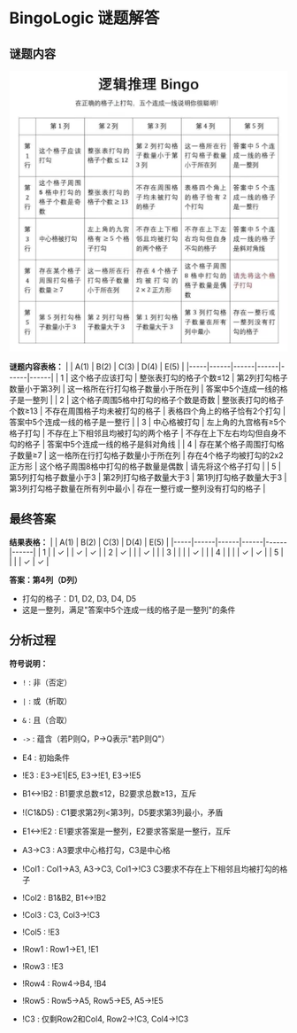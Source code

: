 # BingoLogic 谜题解答

## 谜题内容

![逻辑推理 Bingo 谜题](puzzle.jpg)

**谜题内容表格：**
|     | A(1) | B(2) | C(3) | D(4) | E(5) |
|-----|------|------|------|------|------|
| 1   | 这个格子应该打勾 | 整张表打勾的格子个数≤12 | 第2列打勾格子数量小于第3列 | 这一格所在行打勾格子数量小于所在列 | 答案中5个连成一线的格子是一整列 |
| 2   | 这个格子周围5格中打勾的格子个数是奇数 | 整张表打勾的格子个数≥13 | 不存在周围格子均未被打勾的格子 | 表格四个角上的格子恰有2个打勾 | 答案中5个连成一线的格子是一整行 |
| 3   | 中心格被打勾 | 左上角的九宫格有≥5个格子打勾 | 不存在上下相邻且均被打勾的两个格子 | 不存在上下左右均勾但自身不勾的格子 | 答案中5个连成一线的格子是斜对角线 |
| 4   | 存在某个格子周围打勾格子数量≥7 | 这一格所在行打勾格子数量小于所在列 | 存在4个格子均被打勾的2x2正方形 | 这个格子周围8格中打勾的格子数量是偶数 | 请先将这个格子打勾 |
| 5   | 第5列打勾格子数量小于3 | 第2列打勾格子数量大于3 | 第1列打勾格子数量大于3 | 第3列打勾格子数量在所有列中最小 | 存在一整行或一整列没有打勾的格子 |

## 最终答案

**结果表格：**
|     | A(1) | B(2) | C(3) | D(4) | E(5) |
|-----|------|------|------|------|------|
| 1   |      |  ✓   |      |  ✓   |  ✓   |
| 2   |  ✓   |      |      |  ✓   |      |
| 3   |      |      |      |  ✓   |      |
| 4   |      |      |      |  ✓   |  ✓   |
| 5   |      |      |      |  ✓   |  ✓   |

**答案：第4列（D列）**
- 打勾的格子：D1, D2, D3, D4, D5
- 这是一整列，满足"答案中5个连成一线的格子是一整列"的条件

## 分析过程

**符号说明：**
- `!` : 非（否定）
- `|` : 或（析取）
- `&` : 且（合取）
- `->` : 蕴含（若P则Q，P->Q表示"若P则Q"）

- E4 : 初始条件
- !E3 : E3->E1|E5, E3->!E1, E3->!E5
- B1<->!B2 : B1要求总数≤12，B2要求总数≥13，互斥
- !(C1&D5) : C1要求第2列<第3列，D5要求第3列最小，矛盾
- E1<->!E2 : E1要求答案是一整列，E2要求答案是一整行，互斥
- A3->C3 : A3要求中心格打勾，C3是中心格
- !Col1 : Col1->A3, A3->C3, Col1->!C3 C3要求不存在上下相邻且均被打勾的格子
- !Col2 : B1&B2, B1<->!B2
- !Col3 : C3, Col3->!C3
- !Col5 : !E3
- !Row1 : Row1->E1, !E1
- !Row3 : !E3
- !Row4 : Row4->B4, !B4
- !Row5 : Row5->A5, Row5->E5, A5->!E5
- !C3 : 仅剩Row2和Col4, Row2->!C3, Col4->!C3
